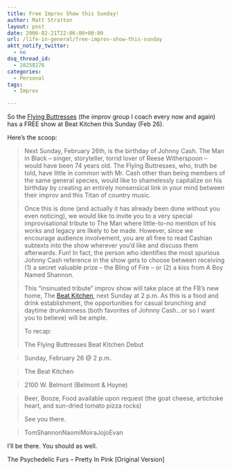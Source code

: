 ```yaml
---
title: Free Improv Show this Sunday!
author: Matt Stratton
layout: post
date: 2006-02-21T22:06:00+00:00
url: /life-in-general/free-improv-show-this-sunday
aktt_notify_twitter:
  - no
dsq_thread_id:
  - 28258276
categories:
  - Personal
tags:
  - Improv

---
```

So the [Flying Buttresses][1] (the improv group I coach every now and again) has a FREE show at Beat Kitchen this Sunday (Feb 26).

Here&#8217;s the scoop:

> Next Sunday, February 26th, is the birthday of Johnny Cash. The Man in Black &#8211; singer, storyteller, torrid lover of Reese Witherspoon &#8211; would have been 74 years old. The Flying Buttresses, who, truth be told, have little in common with Mr. Cash other than being members of the same general species, would like to shamelessly capitalize on his birthday by creating an entirely nonsensical link in your mind between their improv and this Titan of country music.
> 
> Once this is done (and actually it has already been done without you even noticing), we would like to invite you to a very special improvisational tribute to The Man where little-to-no mention of his works and legacy are likely to be made. However, since we encourage audience involvement, you are all free to read Cashian subtexts into the show wherever you&#8217;d like and discuss them afterwards. Fun! In fact, the person who identifies the most spurious Johnny Cash reference in the show gets to choose between receiving (1) a secret valuable prize &#8211; the Bling of Fire &#8211; or (2) a kiss from A Boy Named Shannon.
> 
> This &#8220;insinuated tribute&#8221; improv show will take place at the FB&#8217;s new home, The [Beat Kitchen][2], next Sunday at 2 p.m. As this is a food and drink establishment, the opportunities for casual brunching and daytime drunkenness (both favorites of Johnny Cash&#8230;or so I want you to believe) will be ample.
> 
> To recap:
> 
> The Flying Buttresses Beat Kitchen Debut
  
> Sunday, February 26 @ 2 p.m.
  
> The Beat Kitchen
  
> 2100 W. Belmont (Belmont & Hoyne)
  
> Beer, Booze, Food available upon request (the goat cheese, artichoke heart, and sun-dried tomato pizza rocks)
> 
> See you there.
  
> TomShannonNaomiMoiraJojoEvan

I&#8217;ll be there. You should as well.

<span class="xj_itms"><a href="http://www.itunes.com"><img src="http://ax.phobos.apple.com.edgesuite.net/images/iTunes.gif" border="0" alt="" /></a>The Psychedelic Furs &#8211; Pretty In Pink [Original Version]</span>

 [1]: http://flyingbuttresses.net/
 [2]: http://www.beatkitchen.com/